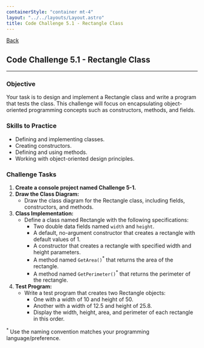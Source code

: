 ```yaml
---
containerStyle: "container mt-4"
layout: "../../layouts/Layout.astro"
title: Code Challenge 5.1 - Rectangle Class
---
```


<a href="/code-challenges/" class="btn btn-sm btn-outline-light mb-3">
  <i class="si-arrow-left"></i> Back
</a>

## Code Challenge 5.1 - Rectangle Class

---

### Objective

Your task is to design and implement a Rectangle class and write a program that tests the class. This challenge will focus on encapsulating object-oriented programming concepts such as constructors, methods, and fields.

### Skills to Practice

- Defining and implementing classes.
- Creating constructors.
- Defining and using methods.
- Working with object-oriented design principles.

### Challenge Tasks

1. **Create a console project named Challenge 5-1.**
2. **Draw the Class Diagram:**
    - Draw the class diagram for the Rectangle class, including fields, constructors, and methods.
3. **Class Implementation:**
    - Define a class named Rectangle with the following specifications:
        - Two double data fields named `width` and `height`.
        - A default, no-argument constructor that creates a rectangle with default values of 1.
        - A constructor that creates a rectangle with specified width and height parameters.
        - A method named `GetArea()`<sup>*</sup> that returns the area of the rectangle.
        - A method named `GetPerimeter()`<sup>*</sup> that returns the perimeter of the rectangle.
4. **Test Program:**
    - Write a test program that creates two Rectangle objects:
        - One with a width of 10 and height of 50.
        - Another with a width of 12.5 and height of 25.8.
        - Display the width, height, area, and perimeter of each rectangle in this order.

<sup>*</sup> Use the naming convention matches your programming language/preference.